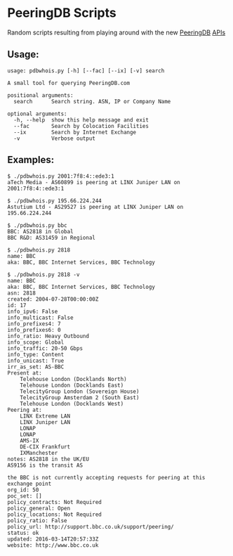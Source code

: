 PeeringDB Scripts
=================

Random scripts resulting from playing around with the new [PeeringDB](https://peeringdb.com) [APIs](https://www.peeringdb.com/apidocs/)

Usage:
------

    usage: pdbwhois.py [-h] [--fac] [--ix] [-v] search

    A small tool for querying PeeringDB.com

    positional arguments:
      search      Search string. ASN, IP or Company Name

    optional arguments:
      -h, --help  show this help message and exit
      --fac       Search by Colocation Facilities
      --ix        Search by Internet Exchange
      -v          Verbose output


Examples:
--------

    $ ./pdbwhois.py 2001:7f8:4::ede3:1
    aTech Media - AS60899 is peering at LINX Juniper LAN on 2001:7f8:4::ede3:1

    $ ./pdbwhois.py 195.66.224.244
    Astutium Ltd - AS29527 is peering at LINX Juniper LAN on 195.66.224.244

    $ ./pdbwhois.py bbc
    BBC: AS2818 in Global
    BBC R&D: AS31459 in Regional

    $ ./pdbwhois.py 2818
    name: BBC
    aka: BBC, BBC Internet Services, BBC Technology

    $ ./pdbwhois.py 2818 -v
    name: BBC
    aka: BBC, BBC Internet Services, BBC Technology
    asn: 2818
    created: 2004-07-28T00:00:00Z
    id: 17
    info_ipv6: False
    info_multicast: False
    info_prefixes4: 7
    info_prefixes6: 0
    info_ratio: Heavy Outbound
    info_scope: Global
    info_traffic: 20-50 Gbps
    info_type: Content
    info_unicast: True
    irr_as_set: AS-BBC
    Present at:
    	Telehouse London (Docklands North)
    	Telehouse London (Docklands East)
    	TelecityGroup London (Sovereign House)
    	TelecityGroup Amsterdam 2 (South East)
    	Telehouse London (Docklands West)
    Peering at:
    	LINX Extreme LAN
    	LINX Juniper LAN
    	LONAP
    	LONAP
    	AMS-IX
    	DE-CIX Frankfurt
    	IXManchester
    notes: AS2818 in the UK/EU
    AS9156 is the transit AS

    the BBC is not currently accepting requests for peering at this exchange point
    org_id: 50
    poc_set: []
    policy_contracts: Not Required
    policy_general: Open
    policy_locations: Not Required
    policy_ratio: False
    policy_url: http://support.bbc.co.uk/support/peering/
    status: ok
    updated: 2016-03-14T20:57:33Z
    website: http://www.bbc.co.uk
